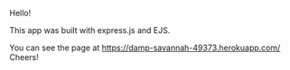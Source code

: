 Hello!

This app was built with express.js and EJS.

You can see the page at https://damp-savannah-49373.herokuapp.com/
Cheers!